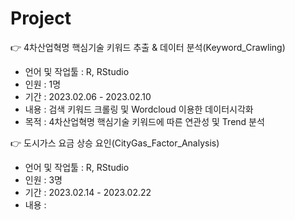 # Project

👉 4차산업혁명 핵심기술 키워드 추출 & 데이터 분석(Keyword_Crawling)
- 언어 및 작업툴 : R, RStudio
- 인원 : 1명
- 기간 : 2023.02.06 - 2023.02.10
- 내용 : 검색 키워드 크롤링 및 Wordcloud 이용한 데이터시각화
- 목적 : 4차산업혁명 핵심기술 키워드에 따른 연관성 및 Trend 분석

👉 도시가스 요금 상승 요인(CityGas_Factor_Analysis)
- 언어 및 작업툴 : R, RStudio
- 인원 : 3명
- 기간 : 2023.02.14 - 2023.02.22
- 내용 : 